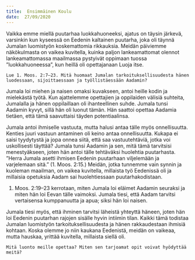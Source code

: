 ```yaml
---
title:  Ensimmäinen Koulu
date:  27/09/2020
---
```


Vaikka emme miellä puutarhaa luokkahuoneeksi, ajatus on täysin järkevä, varsinkin kun kyseessä on Eedenin kaltainen puutarha, joka oli täynnä Jumalan luomistyön koskemattomia rikkauksia. Meidän päiviemme näkökulmasta on vaikea kuvitella, kuinka paljon lankeamattomat olennot lankeamattomassa maailmassa pystyivät oppimaan tuossa ”luokkahuoneessa”, kun heillä oli opettajanaan Luoja itse.

`Lue 1. Moos. 2:7–23. Mitä huomaat Jumalan tarkoituksellisuudesta hänen luodessaan, sijoittaessaan ja työllistäessään Aadamin?`

Jumala loi miehen ja naisen omaksi kuvakseen, antoi heille kodin ja mielekästä työtä. Kun ajattelemme opettajien ja oppilaiden välisiä suhteita, Jumalalla ja hänen oppilaillaan oli ihanteellinen suhde. Jumala tunsi Aadamin kyvyt, sillä hän oli luonut tämän. Hän saattoi opettaa Aadamia tietäen, että tämä saavuttaisi täyden potentiaalinsa.

Jumala antoi ihmiselle vastuuta, mutta halusi antaa tälle myös onnellisuutta. Kenties juuri vastuun antaminen oli keino antaa onnellisuutta. Kukapa ei saisi tyydytystä ja jopa onnea siitä, että saa vastuutehtäviä, jotka voi uskollisesti täyttää? Jumala tunsi Aadamin ja sen, mitä tämä tarvitsisi menestyäkseen, joten hän antoi tälle tehtäväksi huolehtia puutarhasta. ”Herra Jumala asetti ihmisen Eedenin puutarhaan viljelemään ja varjelemaan sitä.” (1. Moos. 2:15.) Meidän, jotka tunnemme vain synnin ja kuoleman maailman, on vaikea kuvitella, millaista työ Eedenissä oli ja millaisia opetuksia Aadam sai huolehtiessaan puutarhakodistaan.

1. Moos. 2:19–23 kerrotaan, miten Jumala loi eläimet Aadamin seuraksi ja miten hän loi Eevan tälle vaimoksi. Jumala tiesi, että Aadam tarvitsi vertaisensa kumppanuutta ja apua; siksi hän loi naisen.

Jumala tiesi myös, että ihminen tarvitsi läheistä yhteyttä häneen, joten hän loi Eedenin puutarhan rajojen sisälle hyvin intiimin tilan. Kaikki tämä todistaa Jumalan luomistyön tarkoituksellisuudesta ja hänen rakkaudestaan ihmisiä kohtaan. Koska olemme jo niin kaukana Eedenistä, meidän on vaikeaa, mutta hauskaa, yrittää kuvitella, millaista siellä oli.

`Mitä luonto meille opettaa? Miten sen tarjoamat opit voivat hyödyttää meitä?`